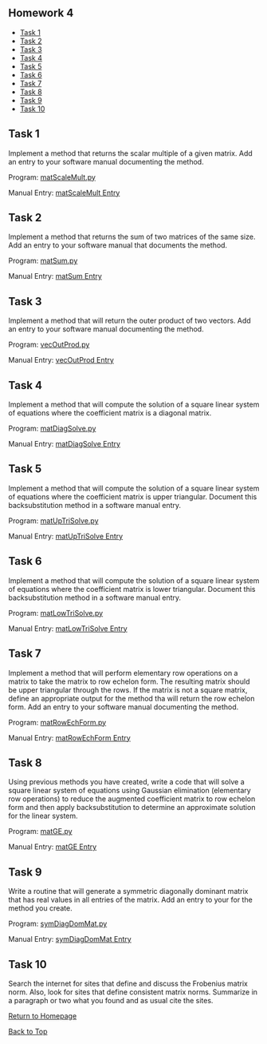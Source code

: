 ## Homework 4

- [Task 1](#task-1)
- [Task 2](#task-2)
- [Task 3](#task-3)
- [Task 4](#task-4)
- [Task 5](#task-5)
- [Task 6](#task-6)
- [Task 7](#task-7)
- [Task 8](#task-8)
- [Task 9](#task-9)
- [Task 10](#task-10)

## Task 1

 Implement a method that returns the scalar multiple of a given matrix. Add an entry to your software manual documenting the method.
 
 Program: [matScaleMult.py](routines/matScaleMult.py)

Manual Entry: [matScaleMult Entry](manual/matScaleMult.md)

## Task 2

 Implement a method that returns the sum of two matrices of the same size. Add an entry to your software manual that documents the method.
 
 Program: [matSum.py](routines/matSum.py)

Manual Entry: [matSum Entry](manual/matSum.md)
 

## Task 3

Implement a method that will return the outer product of two vectors. Add an entry to your software manual documenting the method.

Program: [vecOutProd.py](routines/vecOutProd.py)

Manual Entry: [vecOutProd Entry](manual/vecOutProd.md)


## Task 4

Implement a method that will compute the solution of a square linear system of equations where the coefficient matrix is a diagonal matrix.

Program: [matDiagSolve.py](routines/matDiagSolve.py)

Manual Entry: [matDiagSolve Entry](manual/matDiagSolve.md)


## Task 5

 Implement a method that will compute the solution of a square linear system of equations where the coefficient matrix is
 upper triangular. Document this backsubstitution method in a software manual entry.
 
 Program: [matUpTriSolve.py](routines/matUpTriSolve.py)

Manual Entry: [matUpTriSolve Entry](manual/matUpTriSolve.md)
 

## Task 6

 Implement a method that will compute the solution of a square linear system of equations where the coefficient matrix is lower 
 triangular. Document this backsubstitution method in a software manual entry.
 
 Program: [matLowTriSolve.py](routines/matLowTriSolve.py)

Manual Entry: [matLowTriSolve Entry](manual/matLowTriSolve.md)
 


## Task 7

 Implement a method that will perform elementary row operations on a matrix to take the matrix to row echelon form. The 
 resulting matrix should be upper triangular through the rows. If the matrix is not a square matrix, define an appropriate 
 output for the method tha will return the row echelon form. Add an entry to your software manual documenting the method.

Program: [matRowEchForm.py](routines/matRowEchForm.py)

Manual Entry: [matRowEchForm Entry](manual/matRowEchForm.md)


## Task 8

 Using previous methods you have created, write a code that will solve a square linear system of equations using Gaussian 
 elimination (elementary row operations) to reduce the augmented coefficient matrix to row echelon form and then apply 
 backsubstitution to determine an approximate solution for the linear system.
 
 Program: [matGE.py](routines/matGE.py)

Manual Entry: [matGE Entry](manual/matGE.md)


## Task 9

Write a routine that will generate a symmetric diagonally dominant matrix that has real values in all entries of the matrix. 
Add an entry to your for the method you create.


Program: [symDiagDomMat.py](routines/symDiagDom.py)

Manual Entry: [symDiagDomMat Entry](manual/symDiagDom.md)



## Task 10

Search the internet for sites that define and discuss the Frobenius matrix norm. 
Also, look for sites that define consistent matrix norms. Summarize in a paragraph or two what you found and as usual cite the sites.


[Return to Homepage](https://kjerfire.github.io/math5610/) 

[Back to Top](#homework-1)
